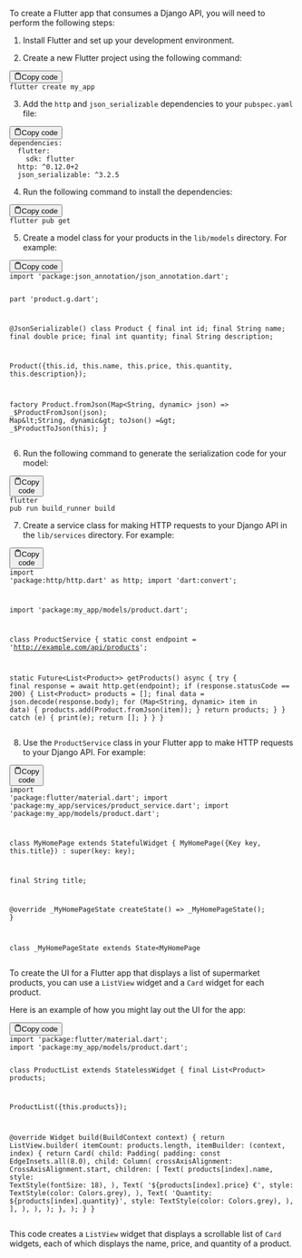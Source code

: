 <div class="markdown prose break-words dark:prose-invert dark"><p>To create a Flutter app that consumes a Django API, you will need to perform the following steps:</p><ol><li><p>Install Flutter and set up your development environment.</p></li><li><p>Create a new Flutter project using the following command:</p></li></ol><pre><div class="bg-black mb-4 rounded-md"><div class="flex items-center relative text-gray-200 bg-gray-800 px-4 py-2 text-xs font-sans"><button class="flex ml-auto gap-2"><svg stroke="currentColor" fill="none" stroke-width="2" viewBox="0 0 24 24" stroke-linecap="round" stroke-linejoin="round" class="h-4 w-4" height="1em" width="1em" xmlns="http://www.w3.org/2000/svg"><path d="M16 4h2a2 2 0 0 1 2 2v14a2 2 0 0 1-2 2H6a2 2 0 0 1-2-2V6a2 2 0 0 1 2-2h2"></path><rect x="8" y="2" width="8" height="4" rx="1" ry="1"></rect></svg>Copy code</button></div><div class="p-4"><code class="!whitespace-pre-wrap hljs language-lua">flutter <span class="hljs-built_in">create</span> my_app
</code></div></div></pre><ol start="3"><li>Add the <code>http</code> and <code>json_serializable</code> dependencies to your <code>pubspec.yaml</code> file:</li></ol><pre><div class="bg-black mb-4 rounded-md"><div class="flex items-center relative text-gray-200 bg-gray-800 px-4 py-2 text-xs font-sans"><button class="flex ml-auto gap-2"><svg stroke="currentColor" fill="none" stroke-width="2" viewBox="0 0 24 24" stroke-linecap="round" stroke-linejoin="round" class="h-4 w-4" height="1em" width="1em" xmlns="http://www.w3.org/2000/svg"><path d="M16 4h2a2 2 0 0 1 2 2v14a2 2 0 0 1-2 2H6a2 2 0 0 1-2-2V6a2 2 0 0 1 2-2h2"></path><rect x="8" y="2" width="8" height="4" rx="1" ry="1"></rect></svg>Copy code</button></div><div class="p-4"><code class="!whitespace-pre-wrap hljs language-yaml"><span class="hljs-attr">dependencies:</span>
  <span class="hljs-attr">flutter:</span>
    <span class="hljs-attr">sdk:</span> <span class="hljs-string">flutter</span>
  <span class="hljs-attr">http:</span> <span class="hljs-string">^0.12.0+2</span>
  <span class="hljs-attr">json_serializable:</span> <span class="hljs-string">^3.2.5</span>
</code></div></div></pre><ol start="4"><li>Run the following command to install the dependencies:</li></ol><pre><div class="bg-black mb-4 rounded-md"><div class="flex items-center relative text-gray-200 bg-gray-800 px-4 py-2 text-xs font-sans"><button class="flex ml-auto gap-2"><svg stroke="currentColor" fill="none" stroke-width="2" viewBox="0 0 24 24" stroke-linecap="round" stroke-linejoin="round" class="h-4 w-4" height="1em" width="1em" xmlns="http://www.w3.org/2000/svg"><path d="M16 4h2a2 2 0 0 1 2 2v14a2 2 0 0 1-2 2H6a2 2 0 0 1-2-2V6a2 2 0 0 1 2-2h2"></path><rect x="8" y="2" width="8" height="4" rx="1" ry="1"></rect></svg>Copy code</button></div><div class="p-4"><code class="!whitespace-pre-wrap hljs language-csharp">flutter pub <span class="hljs-keyword">get</span>
</code></div></div></pre><ol start="5"><li>Create a model class for your products in the <code>lib/models</code> directory. For example:</li></ol><pre><div class="bg-black mb-4 rounded-md"><div class="flex items-center relative text-gray-200 bg-gray-800 px-4 py-2 text-xs font-sans"><button class="flex ml-auto gap-2"><svg stroke="currentColor" fill="none" stroke-width="2" viewBox="0 0 24 24" stroke-linecap="round" stroke-linejoin="round" class="h-4 w-4" height="1em" width="1em" xmlns="http://www.w3.org/2000/svg"><path d="M16 4h2a2 2 0 0 1 2 2v14a2 2 0 0 1-2 2H6a2 2 0 0 1-2-2V6a2 2 0 0 1 2-2h2"></path><rect x="8" y="2" width="8" height="4" rx="1" ry="1"></rect></svg>Copy code</button></div><div class="p-4"><code class="!whitespace-pre-wrap hljs language-dart">import 'package:json_annotation/json_annotation.dart';

part 'product.g.dart';

@JsonSerializable()
class Product {
  final int id;
  final String name;
  final double price;
  final int quantity;
  final String description;

  Product({this.id, this.name, this.price, this.quantity, this.description});

  factory Product.fromJson(Map&lt;String, dynamic&gt; json) =&gt; _$ProductFromJson(json);
  Map&lt;String, dynamic&gt; toJson() =&gt; _$ProductToJson(this);
}
</code></div></div></pre><ol start="6"><li>Run the following command to generate the serialization code for your model:</li></ol><pre><div class="bg-black mb-4 rounded-md"><div class="flex items-center relative text-gray-200 bg-gray-800 px-4 py-2 text-xs font-sans"><button class="flex ml-auto gap-2"><svg stroke="currentColor" fill="none" stroke-width="2" viewBox="0 0 24 24" stroke-linecap="round" stroke-linejoin="round" class="h-4 w-4" height="1em" width="1em" xmlns="http://www.w3.org/2000/svg"><path d="M16 4h2a2 2 0 0 1 2 2v14a2 2 0 0 1-2 2H6a2 2 0 0 1-2-2V6a2 2 0 0 1 2-2h2"></path><rect x="8" y="2" width="8" height="4" rx="1" ry="1"></rect></svg>Copy code</button></div><div class="p-4"><code class="!whitespace-pre-wrap hljs language-rust">flutter <span class="hljs-keyword">pub</span> run build_runner build
</code></div></div></pre><ol start="7"><li>Create a service class for making HTTP requests to your Django API in the <code>lib/services</code> directory. For example:</li></ol><pre><div class="bg-black mb-4 rounded-md"><div class="flex items-center relative text-gray-200 bg-gray-800 px-4 py-2 text-xs font-sans"><button class="flex ml-auto gap-2"><svg stroke="currentColor" fill="none" stroke-width="2" viewBox="0 0 24 24" stroke-linecap="round" stroke-linejoin="round" class="h-4 w-4" height="1em" width="1em" xmlns="http://www.w3.org/2000/svg"><path d="M16 4h2a2 2 0 0 1 2 2v14a2 2 0 0 1-2 2H6a2 2 0 0 1-2-2V6a2 2 0 0 1 2-2h2"></path><rect x="8" y="2" width="8" height="4" rx="1" ry="1"></rect></svg>Copy code</button></div><div class="p-4"><code class="!whitespace-pre-wrap hljs language-dart">import 'package:http/http.dart' as http;
import 'dart:convert';

import 'package:my_app/models/product.dart';

class ProductService {
  static const endpoint = 'http://example.com/api/products';

  static Future&lt;List&lt;Product&gt;&gt; getProducts() async {
    try {
      final response = await http.get(endpoint);
      if (response.statusCode == 200) {
        List&lt;Product&gt; products = [];
        final data = json.decode(response.body);
        for (Map&lt;String, dynamic&gt; item in data) {
          products.add(Product.fromJson(item));
        }
        return products;
      }
    } catch (e) {
      print(e);
      return [];
    }
  }
}
</code></div></div></pre><ol start="8"><li>Use the <code>ProductService</code> class in your Flutter app to make HTTP requests to your Django API. For example:</li></ol><pre><div class="bg-black mb-4 rounded-md"><div class="flex items-center relative text-gray-200 bg-gray-800 px-4 py-2 text-xs font-sans"><button class="flex ml-auto gap-2"><svg stroke="currentColor" fill="none" stroke-width="2" viewBox="0 0 24 24" stroke-linecap="round" stroke-linejoin="round" class="h-4 w-4" height="1em" width="1em" xmlns="http://www.w3.org/2000/svg"><path d="M16 4h2a2 2 0 0 1 2 2v14a2 2 0 0 1-2 2H6a2 2 0 0 1-2-2V6a2 2 0 0 1 2-2h2"></path><rect x="8" y="2" width="8" height="4" rx="1" ry="1"></rect></svg>Copy code</button></div><div class="p-4"><code class="!whitespace-pre-wrap hljs language-dart">import 'package:flutter/material.dart';
import 'package:my_app/services/product_service.dart';
import 'package:my_app/models/product.dart';

class MyHomePage extends StatefulWidget {
  MyHomePage({Key key, this.title}) : super(key: key);

  final String title;

  @override
  _MyHomePageState createState() =&gt; _MyHomePageState();
}

class _MyHomePageState extends State&lt;MyHomePage
</code></div></div></pre></div>


<div class="markdown prose break-words dark:prose-invert dark"><p>To create the UI for a Flutter app that displays a list of supermarket products, you can use a <code>ListView</code> widget and a <code>Card</code> widget for each product.</p><p>Here is an example of how you might lay out the UI for the app:</p><pre><div class="bg-black mb-4 rounded-md"><div class="flex items-center relative text-gray-200 bg-gray-800 px-4 py-2 text-xs font-sans"><button class="flex ml-auto gap-2"><svg stroke="currentColor" fill="none" stroke-width="2" viewBox="0 0 24 24" stroke-linecap="round" stroke-linejoin="round" class="h-4 w-4" height="1em" width="1em" xmlns="http://www.w3.org/2000/svg"><path d="M16 4h2a2 2 0 0 1 2 2v14a2 2 0 0 1-2 2H6a2 2 0 0 1-2-2V6a2 2 0 0 1 2-2h2"></path><rect x="8" y="2" width="8" height="4" rx="1" ry="1"></rect></svg>Copy code</button></div><div class="p-4"><code class="!whitespace-pre-wrap hljs language-dart">import 'package:flutter/material.dart';
import 'package:my_app/models/product.dart';

class ProductList extends StatelessWidget {
  final List&lt;Product&gt; products;

  ProductList({this.products});

  @override
  Widget build(BuildContext context) {
    return ListView.builder(
      itemCount: products.length,
      itemBuilder: (context, index) {
        return Card(
          child: Padding(
            padding: const EdgeInsets.all(8.0),
            child: Column(
              crossAxisAlignment: CrossAxisAlignment.start,
              children: [
                Text(
                  products[index].name,
                  style: TextStyle(fontSize: 18),
                ),
                Text(
                  '${products[index].price} €',
                  style: TextStyle(color: Colors.grey),
                ),
                Text(
                  'Quantity: ${products[index].quantity}',
                  style: TextStyle(color: Colors.grey),
                ),
              ],
            ),
          ),
        );
      },
    );
  }
}
</code></div></div></pre><p>This code creates a <code>ListView</code> widget that displays a scrollable list of <code>Card</code> widgets, each of which displays the name, price, and quantity of a product.</p><p></p></div>
